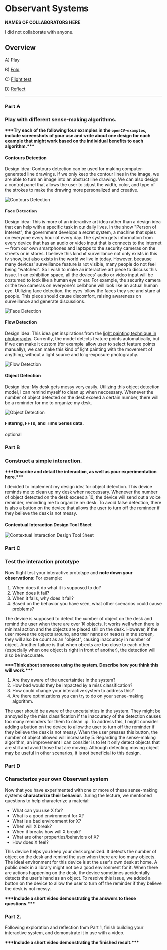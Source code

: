 # Observant Systems

**NAMES OF COLLABORATORS HERE**

I did not collaborate with anyone.

## Overview

A) [Play](#part-a)

B) [Fold](#part-b)

C) [Flight test](#part-c)

D) [Reflect](#part-d)

---

### Part A
### Play with different sense-making algorithms.

**\*\*\*Try each of the following four examples in the `openCV-examples`, include screenshots of your use and write about one design for each example that might work based on the individual benefits to each algorithm.\*\*\***

#### Contours Detection

Design idea: Contours detection can be used for making computer-generated line drawings. If we only keep the contour lines in the image, we are able to turn an image into an abstract line drawing. We can also design a control panel that allows the user to adjust the width, color, and type of the strokes to make the drawing more personalized and creative.

![Contours Detection](https://github.com/jackiejiaqiliu/Interactive-Lab-Hub/blob/Fall2022/Lab%205/contours%20detection.png)

#### Face Detection

Design idea: This is more of an interactive art idea rather than a design idea that can help with a specific task in our daily lives. In the show "Person of Interest", the government develops a secret system, a machine that spies on everyone every hour of every day. The system gets information from every device that has an audio or video input that is connects to the internet -- from our own smartphones and laptops to the security cameras on the streets or in stores. I believe this kind of surveillance not only exists in this tv show, but also exists in the world we live in today. However, because many devices' surveillance feature is not visible, many people do not feel being "watched". So I wish to make an interactive art piece to discuss this issue. In an exhibition space, all the devices' audio or video input will be costumed to look like a human eye or ear. For example, the security camera or the two cameras on everyone's cellphone will look like an actual human eye. Utilizing face detection, the eyes follow the faces they see and stare at people. This piece should cause discomfort, raising awareness on surveillance and generate discussions.

![Face Detection](https://github.com/jackiejiaqiliu/Interactive-Lab-Hub/blob/Fall2022/Lab%205/face%20detection.png)

#### Flow Detection

Design idea: This idea get inspirations from the [light painting technique in photography](https://www.canon-europe.com/get-inspired/tips-and-techniques/light-painting-photography/). Currently, the model detects feature points automatically, but if we can make it custom (for example, allow user to select feature points manually), we can make this kind of light painting with the movement of anything, without a light source and long-exposure photography.

![Flow Detection](https://github.com/jackiejiaqiliu/Interactive-Lab-Hub/blob/Fall2022/Lab%205/flow%20detection.png)

#### Object Detection

Design idea: My desk gets messy very easily. Utilizing this object detection model, I can remind myself to clean up when neccessary. Whenever the number of object detected on the desk exceed a certain number, there will be a reminder for me to organize my desk.

![Object Detection](https://github.com/jackiejiaqiliu/Interactive-Lab-Hub/blob/Fall2022/Lab%205/object%20detection.png)

#### Filtering, FFTs, and Time Series data. 

optional


### Part B
### Construct a simple interaction.

**\*\*\*Describe and detail the interaction, as well as your experimentation here.\*\*\***

I decided to implement my design idea for object detection. This device reminds me to clean up my desk when neccessary. Whenever the number of object detected on the desk exceed a 10, the device will send out a voice reminder, reminding me to organize my desk. To avoid false detection, there is also a button on the device that allows the user to turn off the reminder if they believe the desk is not messy.

#### Contextual Interaction Design Tool Sheet
![Contextual Interaction Design Tool Sheet](https://github.com/jackiejiaqiliu/Interactive-Lab-Hub/blob/Fall2022/Lab%205/ThinkingThroughContextandInteraction.png)

### Part C
### Test the interaction prototype

Now flight test your interactive prototype and **note down your observations**:
For example:
1. When does it do what it is supposed to do?
3. When does it fail?
4. When it fails, why does it fail?
5. Based on the behavior you have seen, what other scenarios could cause problems?

The device is supposed to detect the number of object on the desk and remind the user when there are over 10 objects. It works well when there is minimal action and the objects are placed still on the desk. However, if the user moves the objects around, and their hands or head is in the screen, they will also be count as an "object", causing inaccuracy in number of object. Another failure is that when objects are too close to each other (especially when one object is right in front of another), the detection will also be inaccurate. 

**\*\*\*Think about someone using the system. Describe how you think this will work.\*\*\***
1. Are they aware of the uncertainties in the system?
2. How bad would they be impacted by a miss classification?
3. How could change your interactive system to address this?
4. Are there optimizations you can try to do on your sense-making algorithm.

The user should be aware of the uncertainties in the system. They might be annoyed by the miss classification if the inaccuracy of the detection causes too many reminders for them to clean up. To address this, I might consider adding a button on the device to allow the user to turn off the reminder if they believe the desk is not messy. When the user presses this button, the number of object allowed will increase by 5. Regarding the sense-making algorithm, an improvement I can consider is to let it only detect objects that are still and avoid those that are moving. Although detecting moving object may be useful in other scenarios, it is not beneficial to this design.

### Part D
### Characterize your own Observant system

Now that you have experimented with one or more of these sense-making systems **characterize their behavior**.
During the lecture, we mentioned questions to help characterize a material:
* What can you use X for?
* What is a good environment for X?
* What is a bad environment for X?
* When will X break?
* When it breaks how will X break?
* What are other properties/behaviors of X?
* How does X feel?

This device helps you keep your desk organized. It detects the number of object on the desk and remind the user when there are too many objects. The ideal environment for this device is at the user's own desk at home. A public desk in a library might not be a good environment for it. When there are actions happening on the desk, the device sometimes accidentally detects the user's hand as an object. To resolve this issue, we added a button on the device to allow the user to turn off the reminder if they believe the desk is not messy. 

**\*\*\*Include a short video demonstrating the answers to these questions.\*\*\***

### Part 2.

Following exploration and reflection from Part 1, finish building your interactive system, and demonstrate it in use with a video.

**\*\*\*Include a short video demonstrating the finished result.\*\*\***
